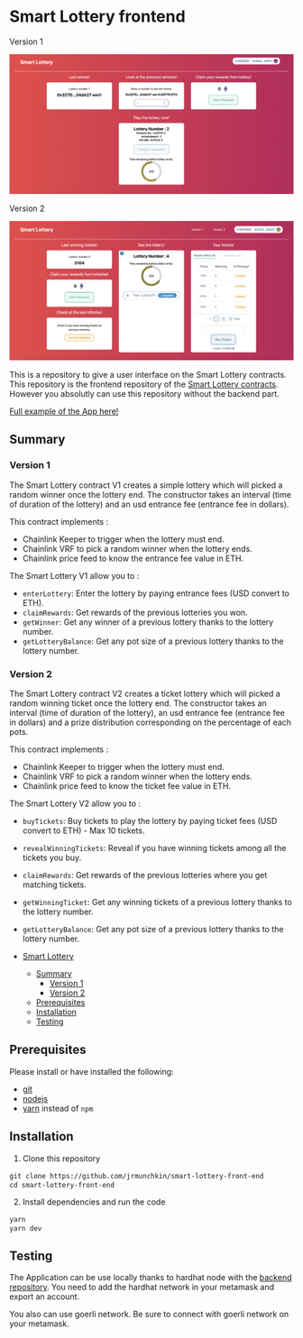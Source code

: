 # Smart Lottery frontend

Version 1

![App](public/images/readme-app.png)

Version 2

![App](public/images/readme-app-v2.png)

This is a repository to give a user interface on the Smart Lottery contracts.
This repository is the frontend repository of the [Smart Lottery contracts](https://github.com/jrmunchkin/smart-lottery). However you absolutly can use this repository without the backend part.

[Full example of the App here!](https://white-wildflower-6380.on.fleek.co/)

## Summary

### Version 1

The Smart Lottery contract V1 creates a simple lottery which will picked a random winner once the lottery end.
The constructor takes an interval (time of duration of the lottery) and an usd entrance fee (entrance fee in dollars).

This contract implements :

- Chainlink Keeper to trigger when the lottery must end.
- Chainlink VRF to pick a random winner when the lottery ends.
- Chainlink price feed to know the entrance fee value in ETH.

The Smart Lottery V1 allow you to :

- `enterLottery`: Enter the lottery by paying entrance fees (USD convert to ETH).
- `claimRewards`: Get rewards of the previous lotteries you won.
- `getWinner`: Get any winner of a previous lottery thanks to the lottery number.
- `getLotteryBalance`: Get any pot size of a previous lottery thanks to the lottery number.

### Version 2

The Smart Lottery contract V2 creates a ticket lottery which will picked a random winning ticket once the lottery end.
The constructor takes an interval (time of duration of the lottery), an usd entrance fee (entrance fee in dollars) and a prize distribution corresponding on the percentage of each pots.

This contract implements :

- Chainlink Keeper to trigger when the lottery must end.
- Chainlink VRF to pick a random winner when the lottery ends.
- Chainlink price feed to know the ticket fee value in ETH.

The Smart Lottery V2 allow you to :

- `buyTickets`: Buy tickets to play the lottery by paying ticket fees (USD convert to ETH) - Max 10 tickets.
- `revealWinningTickets`: Reveal if you have winning tickets among all the tickets you buy.
- `claimRewards`: Get rewards of the previous lotteries where you get matching tickets.
- `getWinningTicket`: Get any winning tickets of a previous lottery thanks to the lottery number.
- `getLotteryBalance`: Get any pot size of a previous lottery thanks to the lottery number.

- [Smart Lottery](#smart-lottery)
  - [Summary](#summary)
    - [Version 1](#version-1)
    - [Version 2](#version-2)
  - [Prerequisites](#prerequisites)
  - [Installation](#installation)
  - [Testing](#testing)

## Prerequisites

Please install or have installed the following:

- [git](https://git-scm.com/book/en/v2/Getting-Started-Installing-Git)
- [nodejs](https://nodejs.org/en/download/)
- [yarn](https://yarnpkg.com/getting-started/install) instead of `npm`

## Installation

1. Clone this repository

```
git clone https://github.com/jrmunchkin/smart-lottery-front-end
cd smart-lottery-front-end
```

2. Install dependencies and run the code

```
yarn
yarn dev
```

## Testing

The Application can be use locally thanks to hardhat node with the [backend repository](https://github.com/jrmunchkin/smart-lottery). You need to add the hardhat network in your metamask and export an account.

You also can use goerli network. Be sure to connect with goerli network on your metamask.

